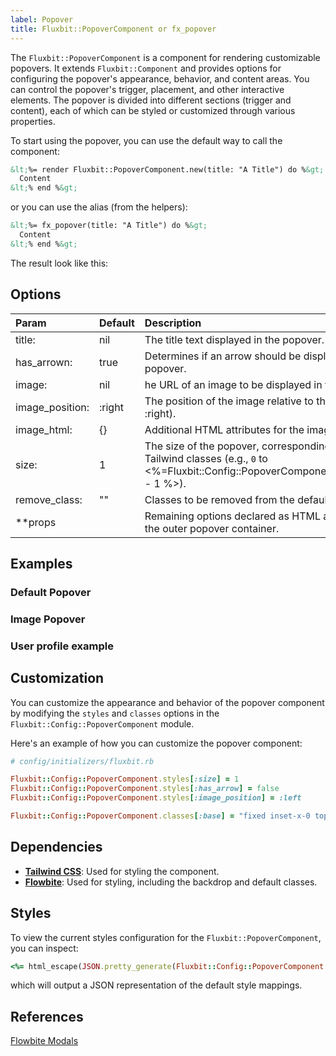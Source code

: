 ```yaml
---
label: Popover
title: Fluxbit::PopoverComponent or fx_popover
---
```


The `Fluxbit::PopoverComponent` is a component for rendering customizable popovers. It extends `Fluxbit::Component` and provides options for configuring the popover's appearance, behavior, and content areas. You can control the popover's trigger, placement, and other interactive elements. The popover is divided into different sections (trigger and content), each of which can be styled or customized through various properties.

To start using the popover, you can use the default way to call the component:

```html
&lt;%= render Fluxbit::PopoverComponent.new(title: "A Title") do %&gt;
  Content
&lt;% end %&gt;
```

or you can use the alias (from the helpers):

```html
&lt;%= fx_popover(title: "A Title") do %&gt;
  Content
&lt;% end %&gt;
```

The result look like this:

<lookbook-embed app="/lookbook/" preview="Fluxbit::Components::PopoverComponentPreview" scenario="playground" panels="params,source"></lookbook-embed>

## Options

| Param           | Default| Description
|:----------------|:-------|:-----------
| title:          | nil    | The title text displayed in the popover.
| has_arrown:     | true   | Determines if an arrow should be displayed on the popover.
| image:          | nil    | he URL of an image to be displayed in the popover.
| image_position: | :right | The position of the image relative to the content (:left or :right).
| image_html:     | {}     | Additional HTML attributes for the image element.
| size:           | 1      | The size of the popover, corresponding to predefined Tailwind classes (e.g., `0` to  <%=Fluxbit::Config::PopoverComponent.styles[:size].count - 1 %>).
| remove_class:   | ""     | Classes to be removed from the default popover class list.
| **props         |        | Remaining options declared as HTML attributes, applied to the outer popover container.

## Examples

### Default Popover

<lookbook-embed app="/lookbook/" preview="Fluxbit::Components::PopoverComponentPreview" scenario="default_popover" panels="source"></lookbook-embed>

### Image Popover

<lookbook-embed app="/lookbook/" preview="Fluxbit::Components::PopoverComponentPreview" scenario="image_popover" panels="source"></lookbook-embed>

### User profile example

<lookbook-embed app="/lookbook/" preview="Fluxbit::Components::PopoverComponentPreview" scenario="user_profile" panels="source"></lookbook-embed>


## Customization

You can customize the appearance and behavior of the popover component by modifying the `styles` and `classes` options in the `Fluxbit::Config::PopoverComponent` module.

Here's an example of how you can customize the popover component:

```ruby
# config/initializers/fluxbit.rb

Fluxbit::Config::PopoverComponent.styles[:size] = 1
Fluxbit::Config::PopoverComponent.styles[:has_arrow] = false
Fluxbit::Config::PopoverComponent.styles[:image_position] = :left

Fluxbit::Config::PopoverComponent.classes[:base] = "fixed inset-x-0 top-0 h-screen overflow-y-auto overflow-x-hidden md:inset-0 md:h-full flex"
```

## Dependencies

- [**Tailwind CSS**](https://tailwindcss.com/): Used for styling the component.
- [**Flowbite**](https://flowbite.com/): Used for styling, including the backdrop and default classes.

## Styles

To view the current styles configuration for the `Fluxbit::PopoverComponent`, you can inspect:

```ruby
<%= html_escape(JSON.pretty_generate(Fluxbit::Config::PopoverComponent.styles)) %>
```

which will output a JSON representation of the default style mappings.

## References

[Flowbite Modals](https://flowbite.com/docs/components/popover/)
